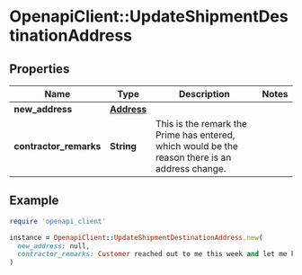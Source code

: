 # OpenapiClient::UpdateShipmentDestinationAddress

## Properties

| Name | Type | Description | Notes |
| ---- | ---- | ----------- | ----- |
| **new_address** | [**Address**](Address.md) |  |  |
| **contractor_remarks** | **String** | This is the remark the Prime has entered, which would be the reason there is an address change. |  |

## Example

```ruby
require 'openapi_client'

instance = OpenapiClient::UpdateShipmentDestinationAddress.new(
  new_address: null,
  contractor_remarks: Customer reached out to me this week and let me know they want to move somewhere else.
)
```

